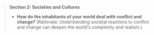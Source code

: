 >**Section 2: Societies and Cultures**
>- **How do the inhabitants of your world deal with conflict and change?** (Rationale: Understanding societal reactions to conflict and change can deepen the world's complexity and realism.)